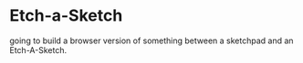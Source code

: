 # Etch-a-Sketch
going to build a browser version of something between a sketchpad and an Etch-A-Sketch.
